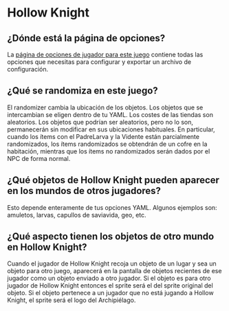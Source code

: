 # Hollow Knight

## ¿Dónde está la página de opciones?

La [página de opciones de jugador para este juego](../player-options) contiene todas las opciones que necesitas para
configurar y exportar un archivo de configuración.

## ¿Qué se randomiza en este juego?

El randomizer cambia la ubicación de los objetos. Los objetos que se intercambian se eligen dentro de tu YAML.
Los costes de las tiendas son aleatorios. Los objetos que podrían ser aleatorios, pero no lo son, permanecerán sin 
modificar en sus ubicaciones habituales. En particular, cuando los ítems con el PadreLarva y la Vidente están 
parcialmente randomizados, los ítems randomizados se obtendrán de un cofre en la habitación, mientras que los ítems no 
randomizados serán dados por el NPC de forma normal.

## ¿Qué objetos de Hollow Knight pueden aparecer en los mundos de otros jugadores?

Esto depende enteramente de tus opciones YAML. Algunos ejemplos son: amuletos, larvas, capullos de saviavida, geo, etc.

## ¿Qué aspecto tienen los objetos de otro mundo en Hollow Knight?

Cuando el jugador de Hollow Knight recoja un objeto de un lugar y sea un objeto para otro juego, aparecerá en la 
pantalla de objetos recientes de ese jugador como un objeto enviado a otro jugador. Si el objeto es para otro jugador 
de Hollow Knight entonces el sprite será el del sprite original del objeto. Si el objeto pertenece a un jugador que no 
está jugando a Hollow Knight, el sprite será el logo del Archipiélago.